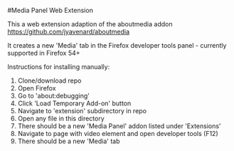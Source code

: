 #Media Panel Web Extension

This a web extension adaption of the aboutmedia addon https://github.com/jyavenard/aboutmedia

It creates a new 'Media' tab in the Firefox developer tools panel - currently supported in Firefox 54+

Instructions for installing manually:

1. Clone/download repo
2. Open Firefox
3. Go to 'about:debugging'
4. Click 'Load Temporary Add-on' button
5. Navigate to 'extension' subdirectory in repo
6. Open any file in this directory
7. There should be a new 'Media Panel' addon listed under 'Extensions'
8. Navigate to page with video element and open developer tools (F12)
9. There should be a new 'Media' tab
